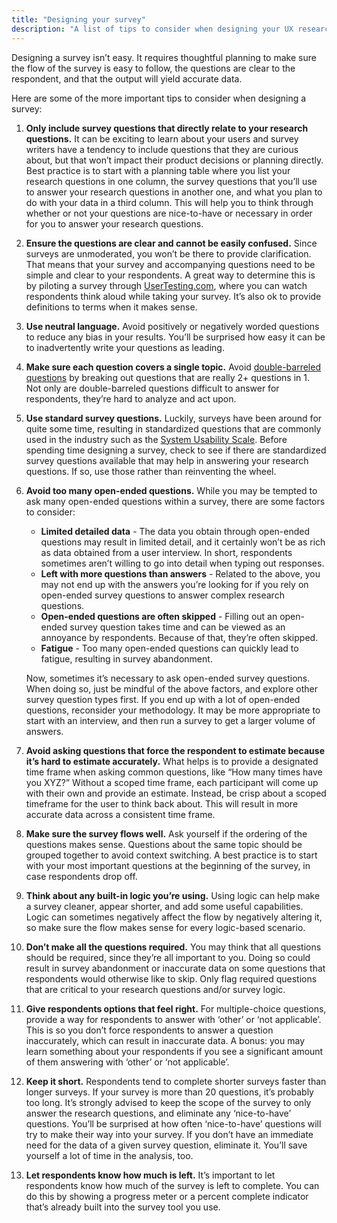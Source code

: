 ```yaml
---
title: "Designing your survey"
description: "A list of tips to consider when designing your UX research survey."
---
```


Designing a survey isn’t easy.  It requires thoughtful planning to make sure the flow of the survey is easy to follow, the questions are clear to the respondent, and that the output will yield accurate data.

Here are some of the more important tips to consider when designing a survey:

1. **Only include survey questions that directly relate to your research questions.** It can be exciting to learn about your users and survey writers have a tendency to include questions that they are curious about, but that won’t impact their product decisions or planning directly. Best practice is to start with a planning table where you list your research questions in one column, the survey questions that you’ll use to answer your research questions in another one, and what you plan to do with your data in a third column. This will help you to think through whether or not your questions are nice-to-have or necessary in order for you to answer your research questions.
1. **Ensure the questions are clear and cannot be easily confused.** Since surveys are unmoderated, you won’t be there to provide clarification.  That means that your survey and accompanying questions need to be simple and clear to your respondents.  A great way to determine this is by piloting a survey through [UserTesting.com](/handbook/product/ux/ux-research/unmoderated-testing/), where you can watch respondents think aloud while taking your survey. It’s also ok to provide definitions to terms when it makes sense.
1. **Use neutral language.** Avoid positively or negatively worded questions to reduce any bias in your results. You’ll be surprised how easy it can be to inadvertently write your questions as leading.
1. **Make sure each question covers a single topic.** Avoid [double-barreled questions](https://www.qualtrics.com/experience-management/research/double-barreled-question/) by breaking out questions that are really 2+ questions in 1. Not only are double-barreled questions difficult to answer for respondents, they’re hard to analyze and act upon.
1. **Use standard survey questions.** Luckily, surveys have been around for quite some time, resulting in standardized questions that are commonly used in the industry such as the [System Usability Scale](/handbook/product/ux/performance-indicators/system-usability-scale/). Before spending time designing a survey, check to see if there are standardized survey questions available that may help in answering your research questions. If so, use those rather than reinventing the wheel.
1. **Avoid too many open-ended questions.** While you may be tempted to ask many open-ended questions within a survey, there are some factors to consider:
     - **Limited detailed data** - The data you obtain through open-ended questions may result in limited detail, and it certainly won’t be as rich as data obtained from a user interview. In short, respondents sometimes aren’t willing to go into detail when typing out responses.
     - **Left with more questions than answers** - Related to the above, you may not end up with the answers you’re looking for if you rely on open-ended survey questions to answer complex research questions.
     - **Open-ended questions are often skipped** - Filling out an open-ended survey question takes time and can be viewed as an annoyance by respondents. Because of that, they’re often skipped.
     - **Fatigue** - Too many open-ended questions can quickly lead to fatigue, resulting in survey abandonment.

     Now, sometimes it’s necessary to ask open-ended survey questions.  When doing so, just be mindful of the above factors, and explore other survey question types first. If you end up with a lot of open-ended questions, reconsider your methodology. It may be more appropriate to start with an interview, and then run a survey to get a larger volume of answers.

1. **Avoid asking questions that force the respondent to estimate because it’s hard to estimate accurately.** What helps is to provide a designated time frame when asking common questions, like “How many times have you XYZ?” Without a scoped time frame, each participant will come up with their own and provide an estimate.  Instead, be crisp about a scoped timeframe for the user to think back about.  This will result in more accurate data across a consistent time frame.
1. **Make sure the survey flows well.** Ask yourself if the ordering of the questions makes sense.  Questions about the same topic should be grouped together to avoid context switching. A best practice is to start with your most important questions at the beginning of the survey, in case respondents drop off.
1. **Think about any built-in logic you’re using.** Using logic can help make a survey cleaner, appear shorter, and add some useful capabilities. Logic can sometimes negatively affect the flow by negatively altering it, so make sure the flow makes sense for every logic-based scenario.
1. **Don’t make all the questions required.** You may think that all questions should be required, since they’re all important to you.  Doing so could result in survey abandonment or inaccurate data on some questions that respondents would otherwise like to skip. Only flag required questions that are critical to your research questions and/or survey logic.
1. **Give respondents options that feel right.** For multiple-choice questions, provide a way for respondents to answer with ‘other’ or ‘not applicable’.  This is so you don’t force respondents to answer a question inaccurately, which can result in inaccurate data.  A bonus: you may learn something about your respondents if you see a significant amount of them answering with ‘other’ or ‘not applicable’.
1. **Keep it short.** Respondents tend to complete shorter surveys faster than longer surveys. If your survey is more than 20 questions, it’s probably too long. It’s strongly advised to keep the scope of the survey to only answer the research questions, and eliminate any ‘nice-to-have’ questions. You’ll be surprised at how often ‘nice-to-have’ questions will try to make their way into your survey.  If you don’t have an immediate need for the data of a given survey question, eliminate it. You’ll save yourself a lot of time in the analysis, too.
1. **Let respondents know how much is left.** It’s important to let respondents know how much of the survey is left to complete. You can do this by showing a progress meter or a percent complete indicator that’s already built into the survey tool you use.

